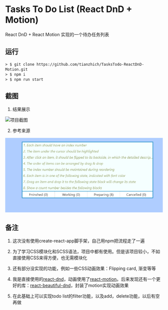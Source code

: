# Tasks To Do List (React DnD + Motion)
React DnD + React Motion 实现的一个待办任务列表

## 运行
```
> $ git clone https://github.com/tianzhich/TasksTodo-ReactDnD-Motion.git
> $ npm i
> $ npm run start
```

## 截图
1. 结果展示 <br />
<img src="https://github.com/tianzhich/TasksTodo-ReactDnD-Motion/blob/master/screenshots/tasklist_react.gif" alt="项目截图" />

2. 参考来源 <br />
<img src="https://github.com/tianzhich/TasksTodo-ReactDnD-Motion/blob/master/screenshots/giphy.gif" alt="项目截图" />

## 备注
1. 这次没有使用create-react-app脚手架，自己用npm把流程走了一遍

2. 为了学习CSS模块化和SCSS语法，项目中都有使用。但是该项目较小，不如直接使用CSS来得方便，也无需模块化

3. 还有部分没实现的功能，例如一些CSS动画效果：Flipping card, 渐变等等

4. 我是直接使用的[react-dnd](https://github.com/react-dnd/react-dnd)，动画使用了[react-motion](https://github.com/chenglou/react-motion)。后来发现还有一个更好的库：[react-beautiful-dnd](https://github.com/atlassian/react-beautiful-dnd)，封装了motion实现动画效果

5. 在此基础上可以实现todo list的filter功能，以及add，delete功能，以后有空再做
